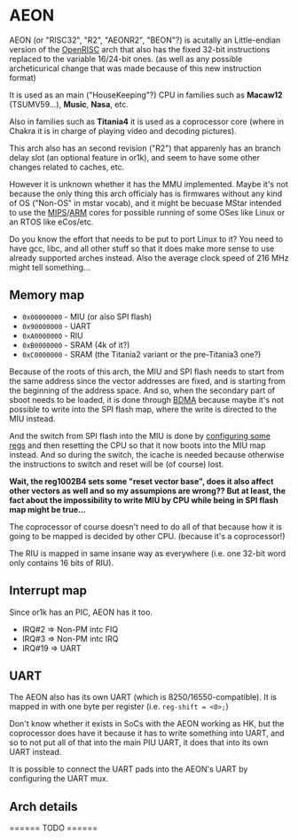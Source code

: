 # AEON

AEON (or "RISC32", "R2", "AEONR2", "BEON"?) is acutally an Little-endian version of the [OpenRISC](cpu/or1k.md) arch
that also has the fixed 32-bit instructions replaced to the variable 16/24-bit ones.
(as well as any possible archeticurical change that was made because of this new instruction format)

It is used as an main ("HouseKeeping"?) CPU in families such as **Macaw12** (TSUMV59...), **Music**, **Nasa**, etc.

Also in families such as **Titania4** it is used as a coprocessor core (where in Chakra it is in charge of playing video and decoding pictures).

This arch also has an second revision ("R2") that apparenly has an branch delay slot (an optional feature in or1k),
and seem to have some other changes related to caches, etc.

However it is unknown whether it has the MMU implemented.
Maybe it's not because the only thing this arch officialy has is firmwares without any kind of OS ("Non-OS" in mstar vocab),
and it might be becuase MStar intended to use the [MIPS](cpu/mips.md)/[ARM](cpu/arm.md) cores
for possible running of some OSes like Linux or an RTOS like eCos/etc.

Do you know the effort that needs to be put to port Linux to it?
You need to have gcc, libc, and all other stuff so that it does make more sense to use already supported arches instead.
Also the average clock speed of 216 MHz might tell something...

## Memory map

-  `0x00000000` - MIU (or also SPI flash)
-  `0x90000000` - UART
-  `0xA0000000` - RIU
-  `0xB0000000` - SRAM (4k of it?)
-  `0xC0000000` - SRAM (the Titania2 variant or the pre-Titania3 one?)

Because of the roots of this arch, the MIU and SPI flash needs to start from the same address
since the vector addresses are fixed, and is starting from the beginning of the address space.
And so, when the secondary part of sboot needs to be loaded, it is done through [BDMA](ip/bdma.md)
because maybe it's not possible to write into the SPI flash map, where the write is directed to the MIU instead.

And the switch from SPI flash into the MIU is done by [configuring some regs](https://github.com/neuschaefer/mstar-mboot/blob/962e8b8258378dded694883a9f9acb7058d34631/sboot/src/macaw12/bootaeonsysinit.c#L155)
and then resetting the CPU so that it now boots into the MIU map instead. And so during the switch, the icache is needed because otherwise
the instructions to switch and reset will be (of course) lost.

**Wait, the reg1002B4 sets some "reset vector base", does it also affect other vectors as well and so my assumpions are wrong??
But at least, the fact about the impossibility to write MIU by CPU while being in SPI flash map might be true...**

The coprocessor of course doesn't need to do all of that because how it is going to be mapped is decided by other CPU. (because it's a coprocessor!)

The RIU is mapped in same insane way as everywhere (i.e. one 32-bit word only contains 16 bits of RIU).

## Interrupt map

Since or1k has an PIC, AEON has it too.

-  IRQ#2 => Non-PM intc FIQ
-  IRQ#3 => Non-PM intc IRQ
-  IRQ#19 => UART

## UART

The AEON also has its own UART (which is 8250/16550-compatible).
It is mapped in with one byte per register (i.e. `reg-shift = <0>;`)

Don't know whether it exists in SoCs with the AEON working as HK, but the coprocessor does have it because it has to write something into UART,
and so to not put all of that into the main PIU UART, it does that into its own UART instead.

It is possible to connect the UART pads into the AEON's UART by configuring the UART mux.

## Arch details

====== TODO ======
